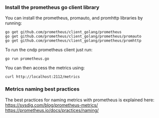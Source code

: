 ### Install the prometheus go client library

You can install the prometheus, promauto, and promhttp libraries by running:

```
go get github.com/prometheus/client_golang/prometheus
go get github.com/prometheus/client_golang/prometheus/promauto
go get github.com/prometheus/client_golang/prometheus/promhttp
```

To run the cndp prometheus client just run:

```
go run prometheus.go
```

You can then access the metrics using:

```
curl http://localhost:2112/metrics
```

### Metrics naming best practices

The best practices for naming metrics with prometheus is explained here:
https://sysdig.com/blog/prometheus-metrics/
https://prometheus.io/docs/practices/naming/